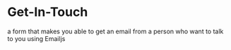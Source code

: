 # Get-In-Touch

a form that makes you able to get an email from a person who want to talk to you using Emailjs
